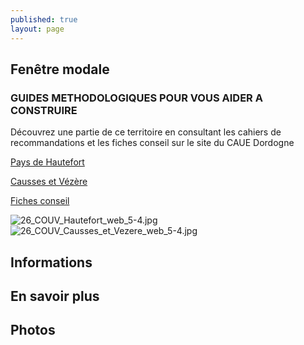 ```yaml
---
published: true
layout: page
---
```


## Fenêtre modale

### GUIDES METHODOLOGIQUES POUR VOUS AIDER A CONSTRUIRE

Découvrez une partie de ce territoire en consultant les cahiers de recommandations et les fiches conseil sur le site du CAUE Dordogne

<a href=" https://fr.calameo.com/read/0049999959699c73712f9 " target="_blank"> Pays de Hautefort </a>

<a href=" https://fr.calameo.com/read/004999995a721486e91f2 " target="_blank"> Causses et Vézère </a>

<a href="http://cauedordogne.com/25-fiches-conseils/ " target="_blank">Fiches conseil </a>

![26_COUV_Hautefort_web_5-4.jpg]({{site.baseurl}}/data/images/26/portrait/26_COUV_Hautefort_web_5-4.jpg) ![26_COUV_Causses_et_Vezere_web_5-4.jpg]({{site.baseurl}}/data/images/26/portrait/26_COUV_Causses_et_Vezere_web_5-4.jpg)


## Informations

## En savoir plus

## Photos
